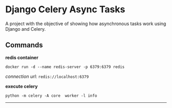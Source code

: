 # Django Celery Async Tasks

A project with the objective of showing how asynchronous tasks work using Django and Celery.

## Commands

**redis container**  

```terminal
docker run -d --name redis-server -p 6379:6379 redis 
```

*connection url*: `redis://localhost:6379`

**execute celery**

```terminal
python -m celery -A core  worker -l info
```

---

